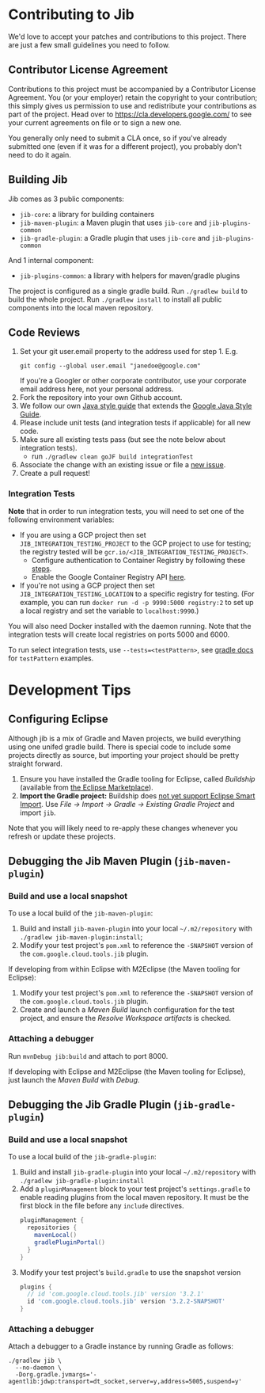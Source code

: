 # Contributing to Jib

We'd love to accept your patches and contributions to this project. There are
just a few small guidelines you need to follow.

## Contributor License Agreement

Contributions to this project must be accompanied by a Contributor License
Agreement. You (or your employer) retain the copyright to your contribution;
this simply gives us permission to use and redistribute your contributions as
part of the project. Head over to <https://cla.developers.google.com/> to see
your current agreements on file or to sign a new one.

You generally only need to submit a CLA once, so if you've already submitted one
(even if it was for a different project), you probably don't need to do it
again.

## Building Jib

Jib comes as 3 public components:

  - `jib-core`: a library for building containers
  - `jib-maven-plugin`: a Maven plugin that uses `jib-core` and `jib-plugins-common`
  - `jib-gradle-plugin`: a Gradle plugin that uses `jib-core` and `jib-plugins-common`

And 1 internal component:

  - `jib-plugins-common`: a library with helpers for maven/gradle plugins

The project is configured as a single gradle build. Run `./gradlew build` to build the
whole project. Run `./gradlew install` to install all public components into the
local maven repository.

## Code Reviews

1. Set your git user.email property to the address used for step 1. E.g.
   ```
   git config --global user.email "janedoe@google.com"
   ```
   If you're a Googler or other corporate contributor,
   use your corporate email address here, not your personal address.
2. Fork the repository into your own Github account.
3. We follow our own [Java style guide](STYLE_GUIDE.md) that extends the [Google Java Style Guide](https://google.github.io/styleguide/javaguide.html).
3. Please include unit tests (and integration tests if applicable) for all new code.
4. Make sure all existing tests pass (but see the note below about integration tests).
   * run `./gradlew clean goJF build integrationTest`
5. Associate the change with an existing issue or file a [new issue](../../issues).
6. Create a pull request!

### Integration Tests
**Note** that in order to run integration tests, you will need to set one of the
following environment variables:

  - If you are using a GCP project then set `JIB_INTEGRATION_TESTING_PROJECT` to the GCP project to use for testing;
    the registry tested will be `gcr.io/<JIB_INTEGRATION_TESTING_PROJECT>`.
    - Configure authentication to Container Registry by following these [steps](https://cloud.google.com/container-registry/docs/advanced-authentication).
    - Enable the Google Container Registry API [here](https://console.cloud.google.com/apis/library/containerregistry.googleapis.com).
  - If you're not using a GCP project then set `JIB_INTEGRATION_TESTING_LOCATION` to a specific registry for testing. (For example, you can run `docker run -d -p 9990:5000 registry:2` to set up a local registry and set the variable to `localhost:9990`.)

You will also need Docker installed with the daemon running. Note that the
integration tests will create local registries on ports 5000 and 6000.

To run select integration tests, use `--tests=<testPattern>`, see [gradle docs](https://docs.gradle.org/current/javadoc/org/gradle/api/tasks/testing/TestFilter.html) for `testPattern` examples.

# Development Tips

## Configuring Eclipse

Although jib is a mix of Gradle and Maven projects, we build everything using one
unifed gradle build. There is special code to include some projects directly as
source, but importing your project should be pretty straight forward.

  1. Ensure you have installed the Gradle tooling for Eclipse, called
     _Buildship_ (available from [the Eclipse
     Marketplace](https://marketplace.eclipse.org/content/buildship-gradle-integration)).
  1. **Import the Gradle project:** Buildship does [not yet support
     Eclipse Smart Import](https://github.com/eclipse/buildship/issues/356).
     Use _File &rarr; Import &rarr; Gradle &rarr; Existing Gradle Project_
     and import `jib`.

Note that you will likely need to re-apply these changes whenever
you refresh or update these projects.

## Debugging the Jib Maven Plugin (`jib-maven-plugin`)

### Build and use a local snapshot

To use a local build of the `jib-maven-plugin`:

  1. Build and install `jib-maven-plugin` into your local `~/.m2/repository`
     with `./gradlew jib-maven-plugin:install`;
  1. Modify your test project's `pom.xml` to reference the `-SNAPSHOT`
     version of the `com.google.cloud.tools.jib` plugin.

If developing from within Eclipse with M2Eclipse (the Maven tooling for Eclipse):

  1. Modify your test project's `pom.xml` to reference the `-SNAPSHOT`
     version of the `com.google.cloud.tools.jib` plugin.
  1. Create and launch a _Maven Build_ launch configuration for the
     test project, and ensure the _Resolve Workspace artifacts_ is checked.

### Attaching a debugger

Run `mvnDebug jib:build` and attach to port 8000.

If developing with Eclipse and M2Eclipse (the Maven tooling for Eclipse), just launch the _Maven Build_ with _Debug_.

## Debugging the Jib Gradle Plugin (`jib-gradle-plugin`)

### Build and use a local snapshot

To use a local build of the `jib-gradle-plugin`:

  1. Build and install `jib-gradle-plugin` into your local `~/.m2/repository`
     with `./gradlew jib-gradle-plugin:install`
  1. Add a `pluginManagement` block to your test project's `settings.gradle` to enable reading plugins from the local maven repository. It must be the first block in the file before any `include` directives.
        ```groovy
        pluginManagement {
          repositories {
            mavenLocal()
            gradlePluginPortal()
          }
        }
        ```
  1. Modify your test project's `build.gradle` to use the snapshot version
        ```groovy
        plugins {
          // id 'com.google.cloud.tools.jib' version '3.2.1'
          id 'com.google.cloud.tools.jib' version '3.2.2-SNAPSHOT'
        }

        ```

### Attaching a debugger

Attach a debugger to a Gradle instance by running Gradle as follows:

```shell
./gradlew jib \
  --no-daemon \
  -Dorg.gradle.jvmargs='-agentlib:jdwp:transport=dt_socket,server=y,address=5005,suspend=y'
```
